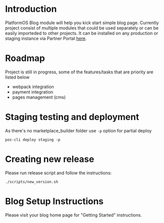 # Introduction

PlatformOS Blog module will help you kick start simple blog page. Currently project consist of multiple modules that could be used separately or can be easily importeded to other projects. It can be installed on any production or staging instance via Partner Portal [here](https://partners.platformos.com/marketplace/pos_modules/19).

# Roadmap

Project is still in progress, some of the features/tasks that are priority are listed below

* webpack integration
* payment integration
* pages management (cms)

# Staging testing and deployment

As there's no marketplace_builder folder use `-p` option for partial deploy

    pos-cli deploy staging -p

# Creating new release

Please run release script and follow the instructions:

    ./scripts/new_version.sh


# Blog Setup Instructions

Please visit your blog home page for "Getting Started" instructions.
